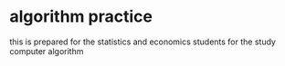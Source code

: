 # algorithm practice
this is prepared for the statistics and economics students for the study computer algorithm
